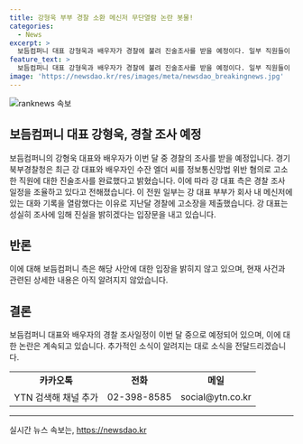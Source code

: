 ```yaml
---
title: 강형욱 부부 경찰 소환 메신저 무단열람 논란 봇물!
categories:
  - News
excerpt: >
  보듬컴퍼니 대표 강형욱과 배우자가 경찰에 불려 진술조사를 받을 예정이다. 일부 직원들이 사내 메신저 대화를 무단 열람한 혐의로 고소를 제기하며 논란이 된 상황에서, 강 대표는 진실을 밝힐 것이라는 입장을 밝혀왔다. 경기북부경찰청은 혐의를 제기한 직원에 대한 조사를 완료하고, 강 대표부부의 소환 일정도 조율 중이라고 전했다.
feature_text: >
  보듬컴퍼니 대표 강형욱과 배우자가 경찰에 불려 진술조사를 받을 예정이다. 일부 직원들이 사내 메신저 대화를 무단 열람한 혐의로 고소를 제기하며 논란이 된 상황에서, 강 대표는 진실을 밝힐 것이라는 입장을 밝혀왔다. 경기북부경찰청은 혐의를 제기한 직원에 대한 조사를 완료하고, 강 대표부부의 소환 일정도 조율 중이라고 전했다.
image: 'https://newsdao.kr/res/images/meta/newsdao_breakingnews.jpg'
---
```


<p><img src="https://newsdao.kr/res/images/meta/newsdao_breakingnews.jpg" alt="ranknews 속보" /></p>

<h2 data-ke-size="size26">보듬컴퍼니 대표 강형욱, 경찰 조사 예정</h2>

<p data-ke-size="size16">보듬컴퍼니의 강형욱 대표와 배우자가 이번 달 중 경찰의 조사를 받을 예정입니다. 경기북부경찰청은 최근 강 대표와 배우자인 수잔 엘더 씨를 정보통신망법 위반 혐의로 고소한 직원에 대한 진술조사를 완료했다고 밝혔습니다. 이에 따라 강 대표 측은 경찰 조사 일정을 조율하고 있다고 전해졌습니다. 이 전원 일부는 강 대표 부부가 회사 내 메신저에 있는 대화 기록을 열람했다는 이유로 지난달 경찰에 고소장을 제출했습니다. 강 대표는 성실히 조사에 임해 진실을 밝히겠다는 입장문을 내고 있습니다.</p>

<h2 data-ke-size="size26">반론</h2>

<p data-ke-size="size16">이에 대해 보듬컴퍼니 측은 해당 사안에 대한 입장을 밝히지 않고 있으며, 현재 사건과 관련된 상세한 내용은 아직 알려지지 않았습니다.</p>

<h2 data-ke-size="size26">결론</h2>

<p data-ke-size="size16">보듬컴퍼니 대표와 배우자의 경찰 조사일정이 이번 달 중으로 예정되어 있으며, 이에 대한 논란은 계속되고 있습니다. 추가적인 소식이 알려지는 대로 소식을 전달드리겠습니다.</p>

<table>
  <tr>
    <td style="text-align: center; height: 17px;"><b>카카오톡</b></td>
    <td style="text-align: center; height: 17px;"><b>전화</b></td>
    <td style="text-align: center; height: 17px;"><b>메일</b></td>
  </tr>
  <tr>
    <td style="text-align: center; height: 17px;">YTN 검색해 채널 추가</td>
    <td style="text-align: center; height: 17px;">02-398-8585</td>
    <td style="text-align: center; height: 17px;">social@ytn.co.kr</td>
  </tr>
</table>

<hr>
실시간 뉴스 속보는, <a href="https://newsdao.kr" rel="dofollow">https://newsdao.kr</a>


